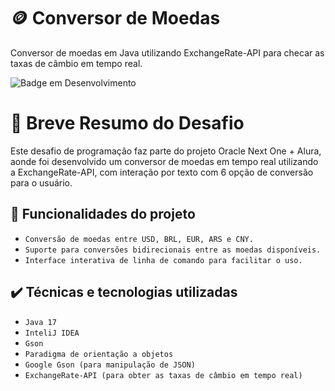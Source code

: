 
# 🪙 Conversor de Moedas 

Conversor de moedas em Java utilizando ExchangeRate-API para checar as taxas de câmbio em tempo real.

![Badge em Desenvolvimento](http://img.shields.io/static/v1?label=STATUS&message=FINALIZADO&color=GREEN&style=for-the-badge)

# 📑 Breve Resumo do Desafio 

Este desafio de programação faz parte do projeto Oracle Next One + Alura, aonde foi desenvolvido um conversor de moedas em tempo real utilizando a ExchangeRate-API, com interação por texto com 6 opção de conversão para o usuário.


## 🔨 Funcionalidades do projeto

- `Conversão de moedas entre USD, BRL, EUR, ARS e CNY.` 
- `Suporte para conversões bidirecionais entre as moedas disponíveis.` 
- `Interface interativa de linha de comando para facilitar o uso.` 

## ✔️ Técnicas e tecnologias utilizadas

- ``Java 17``
- ``InteliJ IDEA``
- ``Gson``
- ``Paradigma de orientação a objetos``
- ``Google Gson (para manipulação de JSON)``
- ``ExchangeRate-API (para obter as taxas de câmbio em tempo real)``

